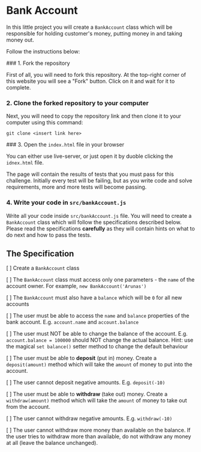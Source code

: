 # Bank Account

In this little project you will create a `BankAccount` class which will be responsible for holding customer's money, putting money in and taking money out.

Follow the instructions below:

### 1. Fork the repository

First of all, you will need to fork this repository. At the top-right corner of this website you will see a "Fork" button. Click on it and wait for it to complete.

### 2. Clone the forked repository to your computer

Next, you will need to copy the repository link and then clone it to your computer using this command:
```
git clone <insert link here>
```

### 3. Open the `index.html` file in your browser

You can either use live-server, or just open it by duoble clicking the `idnex.html` file.

The page will contain the results of tests that you must pass for this challenge. Initially every test will be failing, but as you write code and solve requirements, more and more tests will become passing.

### 4. Write your code in `src/bankAccount.js`

Write all your code inside `src/bankAccount.js` file. You will need to create a `BankAccount` class which will follow the specifications described below. Please read the specifications **carefully** as they will contain hints on what to do next and how to pass the tests.

## The Specification

[ ] Create a `BankAccount` class

[ ] The `BankAccount` class must access only one parameters - the `name` of the account owner. For example, `new BankAccount('Arunas')`

[ ] The `BankAccount` must also have a `balance` which will be `0` for all new accounts

[ ] The user must be able to access the `name` and `balance` properties of the bank account. E.g. `account.name` and `account.balance`

[ ] The user must NOT be able to change the balance of the account. E.g. `account.balance = 100000` should NOT change the actual balance. Hint: use the magical `set balance()` setter method to change the default behaviour

[ ] The user must be able to **deposit** (put in) money. Create a `deposit(amount)` method which will take the `amount` of money to put into the account.

[ ] The user cannot deposit negative amounts. E.g. `deposit(-10)`

[ ] The user must be able to **withdraw** (take out) money. Create a `withdraw(amount)` method which will take the `amount` of money to take out from the account.

[ ] The user cannot withdraw negative amounts. E.g. `withdraw(-10)`

[ ] The user cannot withdraw more money than available on the balance. If the user tries to withdraw more than available, do not withdraw any money at all (leave the balance unchanged).